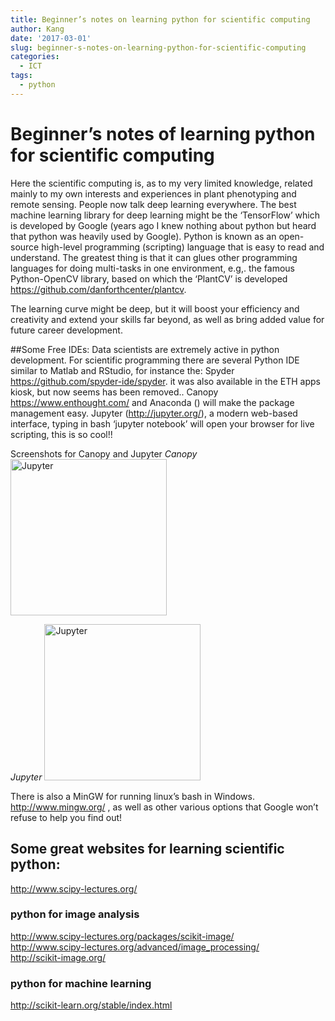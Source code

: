 ```yaml
---
title: Beginner’s notes on learning python for scientific computing
author: Kang
date: '2017-03-01'
slug: beginner-s-notes-on-learning-python-for-scientific-computing
categories:
  - ICT
tags:
  - python
---
```



# Beginner’s notes of learning python for scientific computing

Here the scientific computing is, as to my very limited knowledge, related mainly to my own interests and experiences in plant phenotyping and remote sensing. People now talk deep learning everywhere. The best machine learning library for deep learning might be the ‘TensorFlow’ which is developed by Google (years ago I knew nothing about python but heard that python was heavily used by Google). Python is known as an open-source high-level programming (scripting) language that is easy to read and understand. The greatest thing is that it can glues other programming languages for doing multi-tasks in one environment, e.g,. the famous Python-OpenCV library, based on which the ‘PlantCV’ is developed https://github.com/danforthcenter/plantcv. 

The learning curve might be deep, but it will boost your efficiency and creativity and extend your skills far beyond, as well as bring added value for future career development.

##Some Free IDEs:
Data scientists are extremely active in python development. For scientific programming there are several Python IDE similar to Matlab and RStudio, for instance the: 
Spyder https://github.com/spyder-ide/spyder. it was also available in the ETH apps kiosk, but now seems has been removed..
Canopy https://www.enthought.com/ and Anaconda () will make the package management easy.
Jupyter (http://jupyter.org/), a modern web-based interface, typing in bash ‘jupyter notebook’ will open your browser for live scripting, this is so cool!!

Screenshots for Canopy and Jupyter
*Canopy*
<img src="https://i.imgur.com/RnEiz3P.png" alt="Jupyter" width="250"/>    

*Jupyter*
<img src="https://i.imgur.com/lJO7Mj6.png" alt="Jupyter" width="250"/>    


There is also a MinGW for running linux’s bash in Windows. http://www.mingw.org/ , as well as other various options that Google won’t refuse to help you find out!

## Some great websites for learning scientific python: 
http://www.scipy-lectures.org/

### python for image analysis
http://www.scipy-lectures.org/packages/scikit-image/    
http://www.scipy-lectures.org/advanced/image_processing/    
http://scikit-image.org/

### python for machine learning
http://scikit-learn.org/stable/index.html
